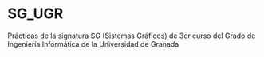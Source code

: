 # SG_UGR
Prácticas de la signatura SG (Sistemas Gráficos) de 3er curso del Grado de Ingeniería Informática de la Universidad de Granada
